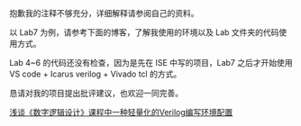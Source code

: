 抱歉我的注释不够充分，详细解释请参阅自己的资料。

以 Lab7 为例，请参考下面的博客，了解我使用的环境以及 Lab 文件夹的代码使用方式。

Lab 4~6 的代码还没有检查，因为是先在 ISE 中写的项目，Lab7 之后才开始使用 VS code + Icarus verilog + Vivado tcl 的方式。

恳请对我的项目提出批评建议，也欢迎一同完善。

[浅谈《数字逻辑设计》课程中一种轻量化的Verilog编写环境配置](https://www.cnblogs.com/zsj6315/p/18806469/verilog_light_compile_simulation_synthesis_implementation_program)
